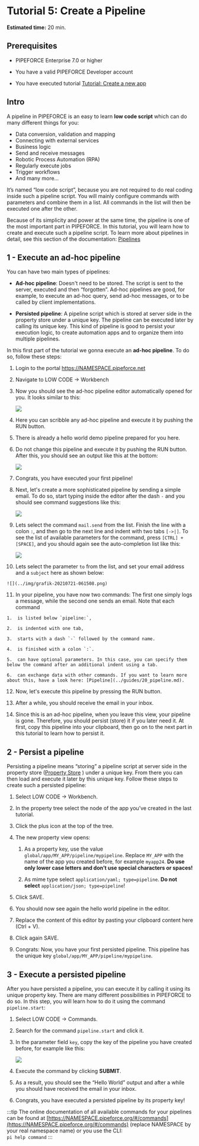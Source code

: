 # Tutorial 5: Create a Pipeline

**Estimated time:** 20 min.

## Prerequisites

*   PIPEFORCE Enterprise 7.0 or higher
    
*   You have a valid PIPEFORCE Developer account
    
*   You have executed tutorial [Tutorial: Create a new app](../tutorials/beginner/create-app)
    

## Intro

A pipeline in PIPEFORCE is an easy to learn **low code script** which can do many different things for you:

*   Data conversion, validation and mapping
*   Connecting with external services
*   Business logic
*   Send and receive messages
*   Robotic Process Automation (RPA)
*   Regularly execute jobs
*   Trigger workflows
*   And many more…
    

It’s named “low code script”, because you are not required to do real coding inside such a pipeline script. You will mainly configure commands with parameters and combine them in a list. All commands in the list will then be executed one after the other.

Because of its simplicity and power at the same time, the pipeline is one of the most important part in PIPEFORCE. In this tutorial, you will learn how to create and execute such a pipeline script. To learn more about pipelines in detail, see this section of the documentation: [Pipelines](../guides/pipeline)

## 1 - Execute an ad-hoc pipeline

You can have two main types of pipelines:

*   **Ad-hoc pipeline**: Doesn't need to be stored. The script is sent to the server, executed and then “forgotten”. Ad-hoc pipelines are good, for example, to execute an ad-hoc query, send ad-hoc messages, or to be called by client implementations.
    
*   **Persisted pipeline**: A pipeline script which is stored at server side in the property store under a unique key. The pipeline can be executed later by calling its unique key. This kind of pipeline is good to persist your execution logic, to create automation apps and to organize them into multiple pipelines.
    

In this first part of the tutorial we gonna execute an **ad-hoc pipeline**. To do so, follow these steps:

1.  Login to the portal https://NAMESPACE.pipeforce.net

2.  Navigate to LOW CODE → Workbench
    
3.  Now you should see the ad-hoc pipeline editor automatically opened for you. It looks similar to this:  
    
    ![](../img/grafik-20210721-060243.png)
4.  Here you can scribble any ad-hoc pipeline and execute it by pushing the RUN button.
    
5.  There is already a hello world demo pipeline prepared for you here.
    
6.  Do not change this pipeline and execute it by pushing the RUN button. After this, you should see an output like this at the bottom:  
    
    ![](../img/grafik-20210721-060457.png)
7.  Congrats, you have executed your first pipeline!
    
8.  Next, let's create a more sophisticated pipeline by sending a simple email. To do so, start typing inside the editor after the dash `-` and you should see command suggestions like this:  
    
    ![](../img/grafik-20210721-060810.png)
9.  Lets select the command `mail.send` from the list. Finish the line with a colon `:`, and then go to the next line and indent with two tabs `[->|]`. To see the list of available parameters for the command, press `[CTRL] + [SPACE]`, and you should again see the auto-completion list like this:
    
    ![](../img/grafik-20210721-061124.png)
10.  Lets select the parameter `to` from the list, and set your email address and a `subject` here as shown below:
    
    ![](../img/grafik-20210721-061508.png)
11.  In your pipeline, you have now two commands: The first one simply logs a message, while the second one sends an email. Note that each command
    
    1.  is listed below `pipeline:`,
        
    2.  is indented with one tab,
        
    3.  starts with a dash `-` followed by the command name.
        
    4.  is finished with a colon `:`.
        
    5.  can have optional parameters. In this case, you can specify them below the command after an additional indent using a tab.
        
    6.  can exchange data with other commands. If you want to learn more about this, have a look here: [Pipeline](../guides/20_pipeline.md).
        
12.  Now, let's execute this pipeline by pressing the RUN button.
    
13.  After a while, you should receive the email in your inbox.
    
14.  Since this is an ad-hoc pipeline, when you leave this view, your pipeline is gone. Therefore, you should persist (store) it if you later need it. At first, copy this pipeline into your clipboard, then go on to the next part in this tutorial to learn how to persist it.
    

## 2 - Persist a pipeline

Persisting a pipeline means “storing” a pipeline script at server side in the property store ([Property Store](../guides/propertystore) ) under a unique key. From there you can then load and execute it later by this unique key. Follow these steps to create such a persisted pipeline:

1.  Select LOW CODE → Workbench.
    
2.  In the property tree select the node of the app you’ve created in the last tutorial.
    
3.  Click the plus icon at the top of the tree.
    
4.  The new property view opens:
    
    1.  As a property key, use the value `global/app/MY_APP/pipeline/mypipeline`. Replace `MY_APP` with the name of the app you created before, for example `myapp24`. **Do use only lower case letters and don’t use special characters or spaces!**
        
    2.  As mime type select `application/yaml; type=pipeline`. **Do not select** `application/json; type=pipeline`!
        
5.  Click SAVE.
    
6.  You should now see again the hello world pipeline in the editor.
    
7.  Replace the content of this editor by pasting your clipboard content here (Ctrl + V).
    
8.  Click again SAVE.
    
9.  Congrats: Now, you have your first persisted pipeline. This pipeline has the unique key `global/app/MY_APP/pipeline/mypipeline`.
    

## 3 - Execute a persisted pipeline

After you have persisted a pipeline, you can execute it by calling it using its unique property key. There are many different possibilities in PIPEFORCE to do so. In this step, you will learn how to do it using the command `pipeline.start`:

1.  Select LOW CODE → Commands.
    
2.  Search for the command `pipeline.start` and click it.
    
3.  In the parameter field `key`, copy the key of the pipeline you have created before, for example like this:  
    
    ![](../img/grafik-20210721-070826.png)
    
4.  Execute the command by clicking **SUBMIT**.
    
5.  As a result, you should see the “Hello World” output and after a while you should have received the email in your inbox.
    
6.  Congrats, you have executed a persisted pipeline by its property key!
    

:::tip
The online documentation of all available commands for your pipelines can be found at [https://NAMESPACE.pipeforce.org/#/commands](https://NAMESPACE.pipeforce.org/#/commands) (replace NAMESPACE by your real namespace name) or you use the CLI:  
`pi help command`
:::
